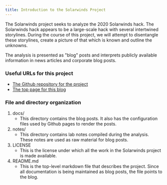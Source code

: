 ```yaml
---
title: Introduction to the Solarwinds Project
---
```

The Solarwinds project seeks to analyze the 2020 Solarwinds hack. The Solarwinds hack appears to be a large-scale hack with several intertwined storylines. During the course of this project, we will attempt to disentangle these storylines, create a picture of that which is known and outline the unknowns.

The analysis is presented as "blog" posts and interprets publicly available information in news articles and corporate blog posts.

### Useful URLs for this project
* [The Github repository for the project](https://github.com/r-dube/solarwinds)
* [The top page for this blog](https://r-dube.github.io/solarwinds/)

### File and directory organization
1. docs/
   * This directory contains the blog posts. It also has the configuration files used by Github pages to render the posts.
1. notes/
   * This directory contains lab notes compiled during the analysis. These notes are used as raw material for blog posts.
1. LICENSE
   * This is the license under which all the work in the Solarwinds project is made available.
1. README.md
   * This is the top-level markdown file that describes the project. Since all documentation is being maintained as blog posts, the file points to the blog.
